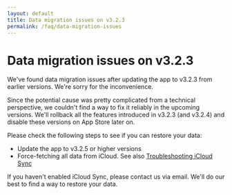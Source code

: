 ```yaml
---
layout: default
title: Data migration issues on v3.2.3
permalink: /faq/data-migration-issues
---
```


# Data migration issues on v3.2.3

We've found data migration issues after updating the app to v3.2.3 from earlier versions. We're sorry for the inconvenience.

Since the potential cause was pretty complicated from a technical perspective, we couldn't find a way to fix it reliably in the upcoming versions. We'll rollback all the features introduced in v3.2.3 (and v3.2.4) and disable these versions on App Store later on.

Please check the following steps to see if you can restore your data:

- Update the app to v3.2.5 or higher versions
- Force-fetching all data from iCloud. See also [Troubleshooting iCloud Sync](/faq/troubleshooting-icloud-sync)

If you haven't enabled iCloud Sync, please contact us via email. We'll do our best to find a way to restore your data.

